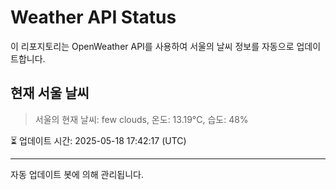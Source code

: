 
# Weather API Status

이 리포지토리는 OpenWeather API를 사용하여 서울의 날씨 정보를 자동으로 업데이트합니다.

## 현재 서울 날씨
> 서울의 현재 날씨: few clouds, 온도: 13.19°C, 습도: 48%

⏳ 업데이트 시간: 2025-05-18 17:42:17 (UTC)

---
자동 업데이트 봇에 의해 관리됩니다.
